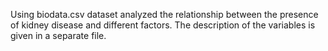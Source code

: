 Using biodata.csv dataset analyzed the relationship between the presence of kidney disease and different factors. The description of the variables is given in a separate file. 
